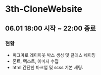 # 3th-CloneWebsite

## 06.01 18:00 시작 ~ 22:00 종료
### 현황
- 피그마로 레이아웃 박스 생성 및 클래스 네이밍
- 폰트, 텍스트, 이미지 수집
- html 간단한 마크업 및 scss 기본 세팅.